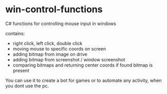 # win-control-functions
C# functions for controlling mouse input in windows

contains:
- right click, left click, double click
- moving mouse to specific coords on screen
- adding bitmap from image on drive
- adding bitmap from screenshot / window screenshot
- comparing bitmaps and returning center coords if found bitmap is present

You can use it to create a bot for games or to automate any activity, when you dont use the pc.
